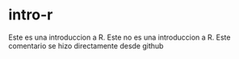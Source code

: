 # intro-r
Este es una introduccion a R.
Este no es una introduccion a R.
Este comentario se hizo directamente desde github
